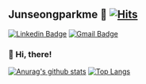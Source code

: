 ## Junseongparkme 🔭 [![Hits](https://hits.seeyoufarm.com/api/count/incr/badge.svg?url=https%3A%2F%2Fgithub.com%2Fjunseongparkme&count_bg=%237BDA33&title_bg=%230A0A0A&icon=&icon_color=%230A0909&title=hits&edge_flat=false)](https://github.com/Junseongparkme)

[![Linkedin Badge](https://img.shields.io/badge/-LinkedIn-blue?style=flat-square&logo=Linkedin&logoColor=white&link=https:/https://www.linkedin.com/in/junseongparkme/)](https://www.linkedin.com/in/junseongparkme/) [![Gmail Badge](https://img.shields.io/badge/Gmail-d14836?style=flat-square&logo=Gmail&logoColor=white&link=mailto:snugyun01@gmail.com)](mailto:junseongpark.dev@gmail.com)
### 💬 Hi, there! 
[![Anurag's github stats](https://github-readme-stats.vercel.app/api?username=junseongparkme&theme=blue-green&show_icons=true&hide=contribs,prs)](https://github.com/Junseongparkme?tab=repositories)
[![Top Langs](https://github-readme-stats.vercel.app/api/top-langs/?username=junseongparkme&layout=compact)](https://github.com/anuraghazra/github-readme-stats)

<!--
**Junseongparkme/junseongparkme** is a ✨ _special_ ✨ repository because its `README.md` (this file) appears on your GitHub profile.
[![solved.ac tier](http://mazassumnida.wtf/api/generate_badge?boj=bboyoung01)](https://solved.ac/bboyoung01)
Here are some ideas to get you started:

- 🔭 I’m currently working on ...
- 🌱 I’m currently learning ...
- 👯 I’m looking to collaborate on ...
- 🤔 I’m looking for help with ...
- 💬 Ask me about ...
- 📫 How to reach me: ...
- 😄 Pronouns: ...
- ⚡ Fun fact: ...
-->
